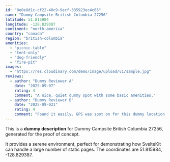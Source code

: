 ```yaml
---
id: "8e0e8d1c-cf22-40c9-9ecf-335923ec4c65"
name: "Dummy Campsite British Columbia 27256"
latitude: 51.815984
longitude: -128.829387
continent: "north-america"
country: "canada"
region: "british-columbia"
amenities:
  - "picnic-table"
  - "tent-only"
  - "dog-friendly"
  - "fire-pit"
images:
  - "https://res.cloudinary.com/demo/image/upload/v1/sample.jpg"
reviews:
  - author: "Dummy Reviewer A"
    date: "2025-09-07"
    rating: 4
    comment: "A nice, quiet dummy spot with some basic amenities."
  - author: "Dummy Reviewer B"
    date: "2025-09-021"
    rating: 4
    comment: "Found it easily. GPS was spot on for this dummy location."
---
```


This is a **dummy description** for Dummy Campsite British Columbia 27256, generated for the proof of concept.

It provides a serene environment, perfect for demonstrating how SvelteKit can handle a large number of static pages. The coordinates are 51.815984, -128.829387.
